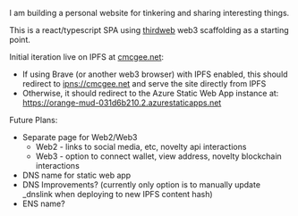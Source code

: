 I am building a personal website for tinkering and sharing interesting things.

This is a react/typescript SPA using [thirdweb](https://thirdweb.com/) web3 scaffolding as a starting point.

Initial iteration live on IPFS at [cmcgee.net]():
- If using Brave (or another web3 browser) with IPFS enabled, this should redirect to [ipns://cmcgee.net]() and serve the site directly from IPFS
- Otherwise, it should redirect to the Azure Static Web App instance at: https://orange-mud-031d6b210.2.azurestaticapps.net 

Future Plans:
- Separate page for Web2/Web3
   - Web2 - links to social media, etc, novelty api interactions
   - Web3 - option to connect wallet, view address, novelty blockchain interactions
- DNS name for static web app
- DNS Improvements? (currently only option is to manually update _dnslink when deploying to new IPFS content hash) 
- ENS name?